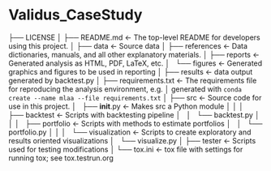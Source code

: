 # Validus_CaseStudy

├── LICENSE
│
├── README.md          <- The top-level README for developers using this project.
│
├── data               <- Source data
│
├── references         <- Data dictionaries, manuals, and all other explanatory materials.
│
├── reports            <- Generated analysis as HTML, PDF, LaTeX, etc.
│   └── figures        <- Generated graphics and figures to be used in reporting
│
├── results            <- data output generated by backtest.py
│
├── requirements.txt   <- The requirements file for reproducing the analysis environment, e.g.
│                         generated with `conda create --name mlaa --file requirements.txt`
│
├── src                <- Source code for use in this project.
│   ├── __init__.py    <- Makes src a Python module
│   │
│   ├── backtest       <- Scripts with backtesting pipeline
│   │   └── backtest.py
│   │
│   ├── portfolio      <- Scripts with methods to estimate portfolios
│   │   └── portfolio.py
│   │
│   └── visualization  <- Scripts to create exploratory and results oriented visualizations
│       └── visualize.py
│
├── tester             <- Scripts used for testing modifications
│
└── tox.ini            <- tox file with settings for running tox; see tox.testrun.org
